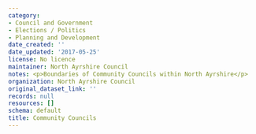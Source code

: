 ```yaml
---
category:
- Council and Government
- Elections / Politics
- Planning and Development
date_created: ''
date_updated: '2017-05-25'
license: No licence
maintainer: North Ayrshire Council
notes: <p>Boundaries of Community Councils within North Ayrshire</p>
organization: North Ayrshire Council
original_dataset_link: ''
records: null
resources: []
schema: default
title: Community Councils
---
```

